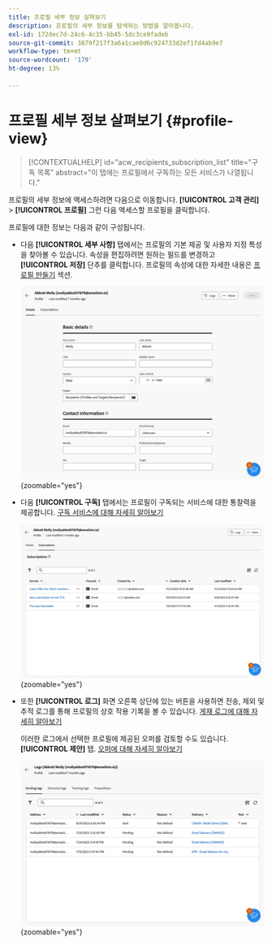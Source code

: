 ```yaml
---
title: 프로필 세부 정보 살펴보기
description: 프로필의 세부 정보를 탐색하는 방법을 알아봅니다.
exl-id: 172dec7d-24c6-4c35-bb45-5dc3ce9fadeb
source-git-commit: 3879f217f3a6a1cae0d6c924733d2ef1fd4ab9e7
workflow-type: tm+mt
source-wordcount: '179'
ht-degree: 13%

---
```


# 프로필 세부 정보 살펴보기 {#profile-view}

>[!CONTEXTUALHELP]
>id="acw_recipients_subscription_list"
>title="구독 목록"
>abstract="이 탭에는 프로필에서 구독하는 모든 서비스가 나열됩니다."

프로필의 세부 정보에 액세스하려면 다음으로 이동합니다. **[!UICONTROL 고객 관리]** > **[!UICONTROL 프로필]** 그런 다음 액세스할 프로필을 클릭합니다.

프로필에 대한 정보는 다음과 같이 구성됩니다.

* 다음 **[!UICONTROL 세부 사항]** 탭에서는 프로필의 기본 제공 및 사용자 지정 특성을 찾아볼 수 있습니다. 속성을 편집하려면 원하는 필드를 변경하고 **[!UICONTROL 저장]** 단추를 클릭합니다. 프로필의 속성에 대한 자세한 내용은 [프로필 만들기](create-profile.md) 섹션.

  ![](assets/profile-details.png){zoomable=&quot;yes&quot;}

* 다음 **[!UICONTROL 구독]** 탭에서는 프로필이 구독되는 서비스에 대한 통찰력을 제공합니다. [구독 서비스에 대해 자세히 알아보기](manage-services.md)

  ![](assets/profile-subscriptions.png){zoomable=&quot;yes&quot;}

* 또한 **[!UICONTROL 로그]** 화면 오른쪽 상단에 있는 버튼을 사용하면 전송, 제외 및 추적 로그를 통해 프로필의 상호 작용 기록을 볼 수 있습니다. [게재 로그에 대해 자세히 알아보기](../monitor/delivery-logs.md)

  이러한 로그에서 선택한 프로필에 제공된 오퍼를 검토할 수도 있습니다. **[!UICONTROL 제안]** 탭. [오퍼에 대해 자세히 알아보기](../msg/offers.md)

  ![](assets/profile-logs.png){zoomable=&quot;yes&quot;}
